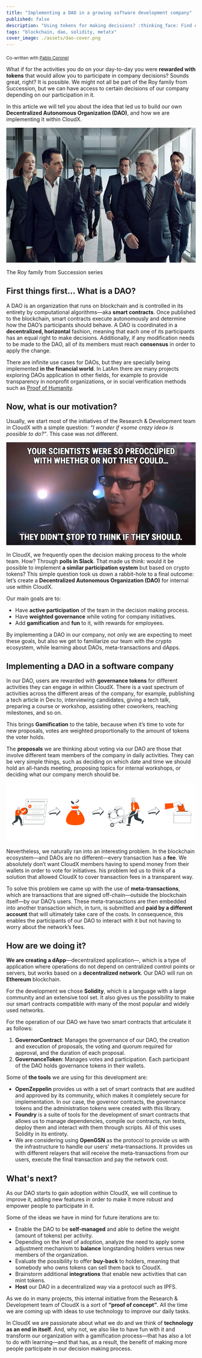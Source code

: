 ```yaml
---
title: "Implementing a DAO in a growing software development company"
published: false
description: "Using tokens for making decisions? :thinking_face: Find out how we are using blockchain to build a DAO in our company"
tags: "blockchain, dao, solidity, metatx"
cover_image: ./assets/dao-cover.png
---
```


<sub>Co-written with [Pablo Coronel](https://github.com/pablitxn)</sub>

What if for the activities you do on your day-to-day you were **rewarded with tokens** that would allow you to participate in company decisions? Sounds great, right? It is possible. We might not all be part of the Roy family from Succession, but we can have access to certain decisions of our company depending on our participation in it.

In this article we will tell you about the idea that led us to build our own **Decentralized Autonomous Organization (DAO)**, and how we are implementing it within CloudX.

![The Roy family from Succession series](./assets/dao-succession.png)
<figcaption>The Roy family from Succession series</figcaption>

## First things first… What is a DAO?

A DAO is an organization that runs on blockchain and is controlled in its entirety by computational algorithms—aka **smart contracts**. Once published to the blockchain, smart contracts execute autonomously and determine how the DAO’s participants should behave. A DAO is coordinated in a **decentralized, horizontal** fashion, meaning that each one of its participants has an equal right to make decisions. Additionally, if any modification needs to be made to the DAO, all of its members must reach **consensus** in order to apply the change.

There are infinite use cases for DAOs, but they are specially being implemented **in the financial world**. In LatAm there are many projects exploring DAOs application in other fields, for example to provide transparency in nonprofit organizations, or in social verification methods such as [Proof of Humanity](https://github.com/Proof-Of-Humanity).

## Now, what is our motivation?

Usually, we start most of the initiatives of the Research & Development team in CloudX with a simple question: _“I wonder if «some crazy idea» is possible to do?”_. This case was not different.

![Dr Malcolm from Jurassic Park saying "Your scientists were so preoccupied with whether or not they could, they didn't stop to think if they should"](./assets/dao-dr-malcolm.png)

In CloudX, we frequently open the decision making process to the whole team. How? Through **polls in Slack**. That made us think: would it be possible to implement **a similar participation system** but based on crypto tokens? This simple question took us down a rabbit-hole to a final outcome: let’s create a **Decentralized Autonomous Organization (DAO)** for internal use within CloudX.

Our main goals are to:

* Have **active participation** of the team in the decision making process.
* Have **weighted governance** while voting for company initiatives.
* Add **gamification** and **fun** to it, with rewards for employees.

By implementing a DAO in our company, not only we are expecting to meet these goals, but also we get to familiarize our team with the crypto ecosystem, while learning about DAOs, meta-transactions and dApps.

## Implementing a DAO in a software company

In our DAO, users are rewarded with **governance tokens** for different activities they can engage in within CloudX. There is a vast spectrum of activities across the different areas of the company, for example, publishing a tech article in Dev.to, interviewing candidates, giving a tech talk, preparing a course or workshop, assisting other coworkers, reaching milestones, and so on.

This brings **Gamification** to the table, because when it’s time to vote for new proposals, votes are weighted proportionally to the amount of tokens the voter holds.

The **proposals** we are thinking about voting via our DAO are those that involve different team members of the company in daily activities. They can be very simple things, such as deciding on which date and time we should hold an all-hands meeting, proposing topics for internal workshops, or deciding what our company merch should be.

![A DAO user collecting tokens and then using them to vote for a proposal](./assets/dao-journey.png)

Nevertheless, we naturally ran into an interesting problem. In the blockchain ecosystem—and DAOs are no different—every transaction has a **fee**. We absolutely don’t want CloudX members having to spend money from their wallets in order to vote for initiatives. his problem led us to think of a solution that allowed CloudX to cover transaction fees in a transparent way.

To solve this problem we came up with the use of **meta-transactions**, which are transactions that are signed off-chain—outside the blockchain itself—by our DAO’s users. These meta-transactions are then embedded into another transaction which, in turn, is submitted and **paid by a different account** that will ultimately take care of the costs. In consequence, this enables the participants of our DAO to interact with it but not having to worry about the network’s fees.

## How are we doing it?

**We are creating a dApp**—decentralized application—, which is a type of application where operations do not depend on centralized control points or servers, but works based on a **decentralized network**. Our DAO will run on **Ethereum** blockchain.

For the development we chose **Solidity**, which is a language with a large community and an extensive tool set. It also gives us the possibility to make our smart contracts compatible with many of the most popular and widely used networks.

For the operation of our DAO we have two smart contracts that articulate it as follows: 

1. **GovernorContract**: Manages the governance of our DAO, the creation and execution of proposals, the voting and quorum required for approval, and the duration of each proposal.
2. **GovernanceToken**: Manages votes and participation. Each participant of the DAO holds governance tokens in their wallets.

Some of **the tools** we are using for this development are: 

* **OpenZeppelin** provides us with a set of smart contracts that are audited and approved by its community, which makes it completely secure for implementation. In our case, the governor contracts, the governance tokens and the administration tokens were created with this library.
* **Foundry** is a suite of tools for the development of smart contracts that allows us to manage dependencies, compile our contracts, run tests, deploy them and interact with them through scripts. All of this uses Solidity in its entirety.
* We are considering using **OpenGSN** as the protocol to provide us with the infrastructure to handle our users' meta-transactions. It provides us with different relayers that will receive the meta-transactions from our users, execute the final transaction and pay the network cost.

## What's next?

As our DAO starts to gain adoption within CloudX, we will continue to improve it, adding new features in order to make it more robust and empower people to participate in it.

Some of the ideas we have in mind for future iterations are to:

* Enable the DAO to be **self-managed** and able to define the weight (amount of tokens) per activity.
* Depending on the level of adoption, analyze the need to apply some adjustment mechanism to **balance** longstanding holders versus new members of the organization.
* Evaluate the possibility to offer **buy-back** to holders, meaning that somebody who owns tokens can sell them back to CloudX.
* Brainstorm additional **integrations** that enable new activities that can mint tokens.
* **Host** our DAO in a decentralized way via a protocol such as IPFS.

As we do in many projects, this internal initiative from the Research & Development team of CloudX is a sort of **“proof of concept”**. All the time we are coming up with ideas to use technology to improve our daily tasks.

In CloudX we are passionate about what we do and we think of **technology as an end in itself**. And, why not, we also like to have fun with it and transform our organization with a gamification process—that has also a lot to do with learning—and that has, as a result, the benefit of making more people participate in our decision making process.
